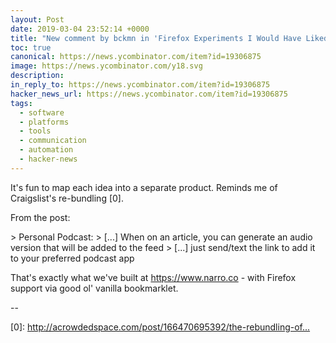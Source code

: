 ```yaml
---
layout: Post
date: 2019-03-04 23:52:14 +0000
title: "New comment by bckmn in 'Firefox Experiments I Would Have Liked to Try'"
toc: true
canonical: https://news.ycombinator.com/item?id=19306875
image: https://news.ycombinator.com/y18.svg
description: 
in_reply_to: https://news.ycombinator.com/item?id=19306875
hacker_news_url: https://news.ycombinator.com/item?id=19306875
tags:
  - software
  - platforms
  - tools
  - communication
  - automation
  - hacker-news
---
```



<p>It's fun to map each idea into a separate product. Reminds me of Craigslist's re-bundling [0].<p>From the post:<p>> Personal Podcast:
> [...] When on an article, you can generate an audio version that will be added to the feed
> [...]  just send/text the link to add it to your preferred podcast app<p>That's exactly what we've built at <a href="https://www.narro.co" rel="nofollow">https://www.narro.co</a> - with Firefox support via good ol' vanilla bookmarklet.<p>--<p>[0]: <a href="http://acrowdedspace.com/post/166470695392/the-rebundling-of-craigslist" rel="nofollow">http://acrowdedspace.com/post/166470695392/the-rebundling-of...</a></p>
